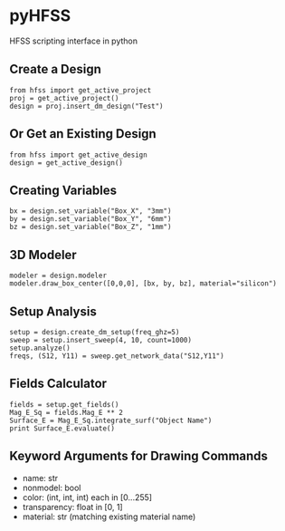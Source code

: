 pyHFSS
======

HFSS scripting interface in python

Create a Design
---------------
    
    from hfss import get_active_project
    proj = get_active_project()
    design = proj.insert_dm_design("Test")
    
Or Get an Existing Design
-------------------------

    from hfss import get_active_design
    design = get_active_design()

Creating Variables
------------------

    bx = design.set_variable("Box_X", "3mm")
    by = design.set_variable("Box_Y", "6mm")
    bz = design.set_variable("Box_Z", "1mm")
    

3D Modeler
----------

    modeler = design.modeler
    modeler.draw_box_center([0,0,0], [bx, by, bz], material="silicon")
    
Setup Analysis
--------------

    setup = design.create_dm_setup(freq_ghz=5)
    sweep = setup.insert_sweep(4, 10, count=1000)
    setup.analyze()
    freqs, (S12, Y11) = sweep.get_network_data("S12,Y11")

Fields Calculator
-----------------

    fields = setup.get_fields()
    Mag_E_Sq = fields.Mag_E ** 2
    Surface_E = Mag_E_Sq.integrate_surf("Object Name")
    print Surface_E.evaluate()


Keyword Arguments for Drawing Commands
--------------------------------------

  - name: str
  - nonmodel: bool
  - color: (int, int, int) each in [0...255]
  - transparency: float in [0, 1]
  - material: str (matching existing material name)
